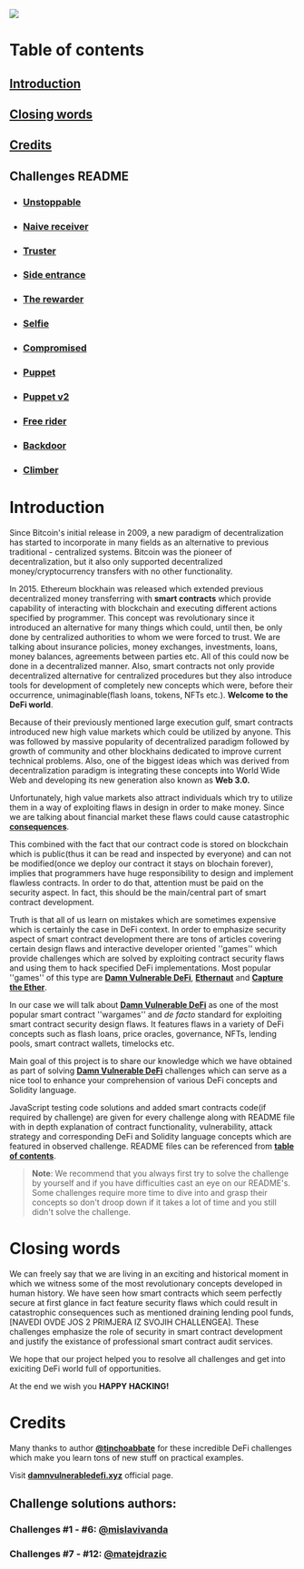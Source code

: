 ![](cover.png)

# Table of contents
## [Introduction](##Introduction)
## [Closing words](##Closing-words)
## [Credits](##Credits)
## Challenges README
- ### [Unstoppable](../../blob/latest-version-branch/contracts/unstoppable/README.md)
- ### [Naive receiver](../../blob/latest-version-branch/contracts/naive-receiver/README.md)
- ### [Truster](../../blob/latest-version-branch/contracts/truster/README.md)
- ### [Side entrance](../../blob/latest-version-branch/contracts/side-entrance/README.md)
- ### [The rewarder](../../blob/latest-version-branch/contracts/the-rewarder/README.md)
- ### [Selfie](../../blob/latest-version-branch/contracts/selfie/README.md)
- ### [Compromised](../../blob/latest-version-branch/contracts/compromised/README.md)
- ### [Puppet](../../blob/latest-version-branch/contracts/puppet/README.md)
- ### [Puppet v2](../../blob/latest-version-branch/contracts/puppet-v2/README.md)
- ### [Free rider](../../blob/latest-version-branch/contracts/free-rider/README.md)
- ### [Backdoor](../../blob/latest-version-branch/contracts/backdoor/README.md)
- ### [Climber](../../blob/latest-version-branch/contracts/climber/README.md)
# Introduction
Since Bitcoin's initial release in 2009, a new paradigm of decentralization has started to incorporate in many fields as an alternative to previous traditional - centralized systems. Bitcoin was the pioneer of decentralization, but it also only supported decentralized money/cryptocurrency transfers with no other functionality.

In 2015. Ethereum blockhain was released which extended previous decentralized money transferring with **smart contracts** which provide capability of interacting with blockchain and executing different actions specified by programmer. This concept was revolutionary since it introduced an alternative for many things which could, until then, be only done by centralized authorities to whom we were forced to trust. We are talking about insurance policies, money exchanges, investments, loans, money balances, agreements between parties etc. All of this could now be done in a decentralized manner. Also, smart contracts not only provide decentralized alternative for centralized procedures but they also introduce tools for development of completely new concepts which were, before their occurrence, unimaginable(flash loans, tokens, NFTs etc.). **Welcome to the DeFi world**. 

Because of their previously mentioned large execution gulf, smart contracts introduced new high value markets which could be utilized by anyone. This was followed by massive popularity of decentralized paradigm followed by growth of community and other blockhains dedicated to improve current technical problems. Also, one of the biggest ideas which was derived from decentralization paradigm is integrating these concepts into World Wide Web and developing its new generation also known as **Web 3.0.**

Unfortunately, high value markets also attract individuals which try to utilize them in a way of exploiting flaws in design in order to make money. Since we are talking about financial market these flaws could cause catastrophic [**consequences**](https://decrypt.co/93874/biggest-defi-hacks-heists).

This combined with the fact that our contract code is stored on blockchain which is public(thus it can be read and inspected by everyone) and can not be modified(once we deploy our contract it stays on blochain forever), implies that programmers have huge responsibility to design and implement flawless contracts. In order to do that, attention must be paid on the security aspect. In fact, this should be the main/central part of smart contract development.

Truth is that all of us learn on mistakes which are sometimes expensive which is certainly the case in DeFi context. In order to emphasize security aspect of smart contract development there are tons of articles covering certain design flaws and interactive developer oriented ''games'' which provide challenges which are solved by exploiting contract security flaws and using them to hack specified DeFi implementations. Most popular ''games'' of this type are [**Damn Vulnerable DeFi**](https://www.damnvulnerabledefi.xyz/), [**Ethernaut**](https://ethernaut.openzeppelin.com/) and [**Capture the Ether**](https://capturetheether.com/).

In our case we will talk about [**Damn Vulnerable DeFi**](https://www.damnvulnerabledefi.xyz/) as one of the most popular smart contract ''wargames'' and *de facto* standard for exploiting smart contract security design flaws. It features flaws in a variety of DeFi concepts such as flash loans, price oracles, governance, NFTs, lending pools, smart contract wallets, timelocks etc.

Main goal of this project is to share our knowledge which we have obtained as part of solving [**Damn Vulnerable DeFi**](https://www.damnvulnerabledefi.xyz/) challenges which can serve as a nice tool to enhance your comprehension of various DeFi concepts and Solidity language. 

JavaScript testing code solutions and added smart contracts code(if required by challenge) are given for every challenge along with README file with in depth explanation of contract functionality, vulnerability, attack strategy and corresponding DeFi and Solidity language concepts which are featured in observed challenge. README files can be referenced from [**table of contents**](##Challenges-README).

>**Note**: We recommend that you always first try to solve the challenge by yourself and if you have difficulties cast an eye on our README's. Some challenges require more time to dive into and grasp their concepts so don't droop down if it takes a lot of time and you still didn't solve the challenge.

# Closing words
We can freely say that we are living in an exciting and historical moment in which we witness some of the most revolutionary concepts developed in human history. We have seen how smart contracts which seem perfectly secure at first glance in fact feature security flaws which could result in catastrophic consequences such as mentioned draining lending pool funds, [NAVEDI OVDE JOS 2 PRIMJERA IZ SVOJIH CHALLENGEA]. These challenges emphasize the role of security in smart contract development and justify the existance of professional smart contract audit services.

We hope that our project helped you to resolve all challenges and get into exiciting DeFi world full of opportunities.

At the end we wish you **HAPPY HACKING!**
# Credits
Many thanks to author [**@tinchoabbate**](https://twitter.com/tinchoabbate) for these incredible DeFi challenges which make you learn tons of new stuff on practical examples.

Visit [**damnvulnerabledefi.xyz**](https://damnvulnerabledefi.xyz) official page.
## Challenge solutions authors:
### **Challenges #1 - #6**:  [**@mislavivanda**](https://github.com/mislavivanda)

### **Challenges #7 - #12**: [**@matejdrazic**](https://github.com/matejdrazic)
